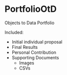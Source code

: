 # PortfolioOtD
Objects to Data Portfolio

Included:
+ Initial individual proposal
+ Final Results
+ Personal Contribution
+ Supporting Documents
  + Images
  + CSVs
